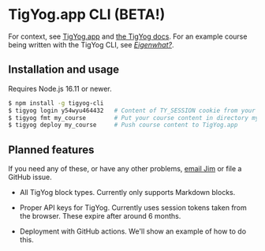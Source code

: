 # TigYog.app CLI (BETA!)

For context, see [TigYog.app](https://tigyog.app/) and [the TigYog docs](https://docs.tigyog.app/).
For an example course being written with the TigYog CLI, see [_Eigenwhat?_](https://github.com/tigyog/eigenwhat).

## Installation and usage

Requires Node.js 16.11 or newer.

```sh
$ npm install -g tigyog-cli
$ tigyog login y54wyu464432   # Content of TY_SESSION cookie from your browser
$ tigyog fmt my_course        # Put your course content in directory my_course
$ tigyog deploy my_course     # Push course content to TigYog.app
```

## Planned features

If you need any of these, or have any other problems,
[email Jim](mailto:jameshfisher@gmail.com) or file a GitHub issue.

* All TigYog block types.
  Currently only supports Markdown blocks.

* Proper API keys for TigYog.
  Currently uses session tokens taken from the browser.
  These expire after around 6 months.

* Deployment with GitHub actions.
  We'll show an example of how to do this.
